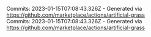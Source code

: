 Commits: 2023-01-15T07:08:43.326Z - Generated via https://github.com/marketplace/actions/artificial-grass
<br>
Commits: 2023-01-15T07:08:43.326Z - Generated via https://github.com/marketplace/actions/artificial-grass
<br>
